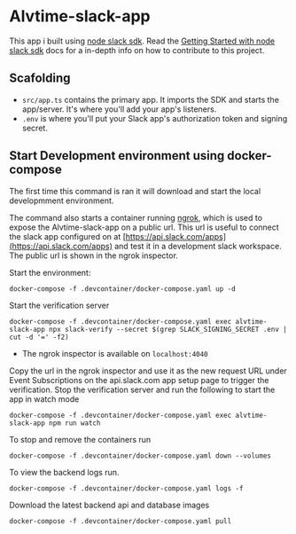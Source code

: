 # Alvtime-slack-app

This app i built using [node slack sdk](https://slack.dev/node-slack-sdk/). Read the [Getting Started with node slack sdk](https://slack.dev/node-slack-sdk/) docs for a in-depth info on how to contribute to this project.

## Scafolding

- `src/app.ts` contains the primary app. It imports the SDK and starts the app/server. It's where you'll add your app's listeners.
- `.env` is where you'll put your Slack app's authorization token and signing secret.

## Start Development environment using docker-compose

The first time this command is ran it will download and start the local developmment environment.

The command also starts a container running [ngrok](https://ngrok.com), which is used to expose the Alvtime-slack-app on a public url. This url is useful to connect the slack app configured on at [https://api.slack.com/apps](https://api.slack.com/apps) and test it in a development slack workspace. The public url is shown in the ngrok inspector.

Start the environment:

```
docker-compose -f .devcontainer/docker-compose.yaml up -d
```

Start the verification server

```
docker-compose -f .devcontainer/docker-compose.yaml exec alvtime-slack-app npx slack-verify --secret $(grep SLACK_SIGNING_SECRET .env | cut -d '=' -f2)
```

- The ngrok inspector is available on `localhost:4040`

Copy the url in the ngrok inspector and use it as the new request URL under Event Subscriptions on the api.slack.com app setup page to trigger the verification. Stop the verification server and run the following to start the app in watch mode

```
docker-compose -f .devcontainer/docker-compose.yaml exec alvtime-slack-app npm run watch
```

To stop and remove the containers run

```
docker-compose -f .devcontainer/docker-compose.yaml down --volumes
```

To view the backend logs run.

```
docker-compose -f .devcontainer/docker-compose.yaml logs -f
```

Download the latest backend api and database images

```
docker-compose -f .devcontainer/docker-compose.yaml pull
```
